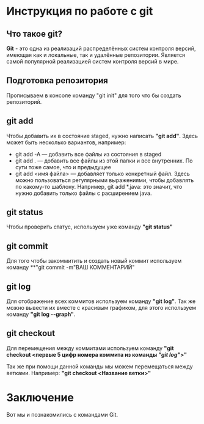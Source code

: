 # Инструкция по работе с git

## Что такое git?

**Git** - это одна из реализаций распределённых систем
контроля версий, имеющая как и локальные, так и
удалённые репозитории. Является самой популярной
реализацией систем контроля версий в мире.

## Подготовка репозитория

Прописываем в консоле команду "git init" для того что бы создать репозиторий.

## git add

Чтобы добавить их в состояние staged, нужно написать __"git add"__. Здесь может быть несколько вариантов, например:
* git add -A — добавить все файлы из состояния в staged
* git add . — добавить все файлы из этой папки и все внутренних. По сути тоже самое, что и предыдущее
* git add <имя файла> — добавляет только конкретный файл. Здесь можно пользоваться регулярными выражениями, чтобы добавлять по какому-то шаблону. Например, git add *.java: это значит, что нужно добавить только файлы с расширением java.

## git status

Чтобы проверить статус, используем уже команду **"git status"**

## git commit

Для того чтобы закоммитить и создать новый коммит используем команду **"git commit -m"ВАШ КОММЕНТАРИЙ"

## git log 

Для отображение всех коммитов используем команду **"git log"**. Так же можно вывести их вместе с красивым графиком, для этого используем команду **"git log --graph"**.

## git checkout

Для перемещения между коммитами используем команду **"git checkout <первые 5 цифр номера коммита из команды *"git log"*>"**

Так же при помощи данной команды мы можем перемещаться между ветками. Например: **"git checkout <Название ветки>"**

# Заключение 
Вот мы и познакомились с командами Git.


